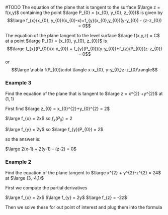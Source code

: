 #TODO 
The equation of the plane that is tangent to the surface $\large z = f(x,y)$ containing the point $\large P_{0} = (x_{0}, y_{0}, z_{0})$ is given by$$\large f_{x}(x_{0}, y_{0})(x_{0}-x)+f_{y}(x_{0},y_{0})(y-y_{0}) - (z-z_{0}) = 0$$


The equation of the plane tangent to the level surface $\large f(x,y,z) = C$  at a point $\large P_{0} = (x_{0}, y_{0}, z_{0})$ is$$\large f_{x}(P_{0})(x-x_{0}) + f_{y}(P_{0})(y-y_{0})+f_{z}(P_{0})(z-z_{0}) = 0$$
or$$\large \nabla f(P_{0})\cdot \langle x-x_{0}, y-y_{0,}z-z_{0}\rangle$$


### Example 3

Find the equation of the plane that is tangent to
$\large z = x^{2} +y^{2}$  at  $(1,1)$ 

First find $\large z_{0} = x_{0}^{2}+y_{0}^{2} = 2$

$\large f_{x} = 2x$  so $f_{x}(P_{0}) = 2$

$\large f_{y} = 2y$  so  $\large f_{y}(P_{0}) = 2$

so the answer is:

$\large 2(x-1) + 2(y-1) - (z-2) = 0$

### Example 2

Find the equation of the plane tangent to
$\large x^{2} + y^{2}-z^{2} = 24$ at $\large (3,-4,1)$

First we compute the partial derivatives

$\large f_{x} = 2x$
$\large f_{y} = 2y$
$\large f_{z} = -2z$

Then we solve these for out point of interest and plug them into the formula


